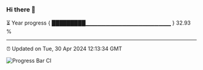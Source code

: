 ### Hi there 👋

⏳ Year progress { █████████▁▁▁▁▁▁▁▁▁▁▁▁▁▁▁▁▁▁▁▁▁ } 32.93 %

---

⏰ Updated on Tue, 30 Apr 2024 12:13:34 GMT

![Progress Bar CI](https://github.com/Shyam-Makwana/GitHub-Actions-Demo/workflows/Progress%20Bar%20CI/badge.svg)
